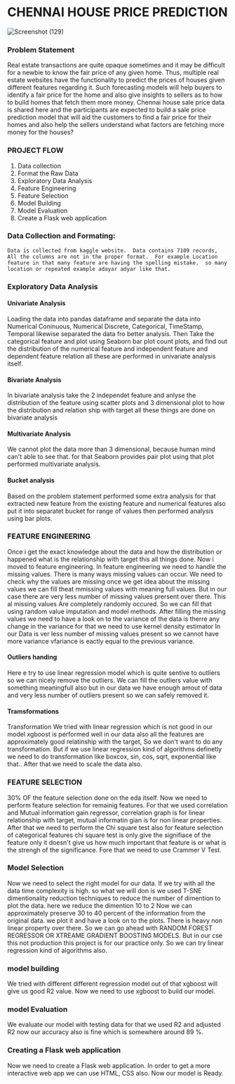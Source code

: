 # CHENNAI HOUSE PRICE PREDICTION


![Screenshot (129)](https://user-images.githubusercontent.com/88379464/159037929-9aab11d5-a66b-44f6-91e9-bd7bfb38dc27.png)

### Problem Statement
Real estate transactions are quite opaque sometimes and it may be difficult for a newbie to know the fair price of any given home. Thus, multiple real estate websites have the functionality to predict the prices of houses given different features regarding it. Such forecasting models will help buyers to identify a fair price for the home and also give insights to sellers as to how to build homes that fetch them more money. Chennai house sale price data is shared here and the participants are expected to build a sale price prediction model that will aid the customers to find a fair price for their homes and also help the sellers understand what factors are fetching more money for the houses?

### PROJECT FLOW
1. Data collection
2. Format the Raw Data
3. Exploratory Data Analysis
4. Feature Engineering
5. Feature Selection
6. Model Building
7. Model Evaluation
8. Create a Flask web application

### Data Collection and Formating:
    Data is collected from kaggle website.  Data contains 7109 records,  All the columns are not in the proper format.  For example Location feature in that many feature are having the spelling mistake.  so many location or repeated example adayar adyar like that.
    
 ### Exploratory Data Analysis
 #### Univariate Analysis
 Loading the data into pandas dataframe and separate the data into Numerical Coninuous, Numerical Discrete, Categorical, TimeStamp, Temporal likewise separated the data fro better analysis.  Then Take the categorical feature and plot using Seaborn bar plot count plots, and find out the distribution of the numerical feature and independent feature and dependent feature relation all these are performed in univariate analysis itself.
 
 #### Bivariate Analysis
 In bivariate analysis take the 2 independet feature and anlyse the distribution of the feature using scatter plots and 3 dimensional plot to how the distribution and relation ship with target all these things are done on bivariate analysis
 
 #### Multivariate Analysis
 We cannot plot the data more than 3 dimensional, because human mind can't able to see that.  for that Seaborn provides pair plot using that plot performed multivariate analysis.  
 
 #### Bucket analysis
 Based on the problem statement performed some extra analysis for that extracted new feature from the existing feature and numerical features also put it into separatet bucket for range of values then performed analysis using bar plots.
 
 ### FEATURE ENGINEERING
 Once i get the exact knowledge about the data and how the distribution or happened what is the relationship with target this all things done.  Now i moved to feature engineering.  In feature engineering we need to handle the missing values.  There is many ways missing values can occur.  We need to check why the values are missing once we get idea about the missing values we can fill theat mmissing values with meaning full values.  But in our case there are very less number of missing values prersent over there.  This al missing values Are completely randomly occured.  So we can fill that using random value imputation and model methods.  After filling the missing values we need to have a look on to the variance of the data is therre any change in the variance for that we need to use kernel density estimator   In our Data is ver less number of missing values present so we cannot have more variance vfariance is eactly equal to the previous variance.
 
 #### Outliers handing 
 Here e try to use linear regression model which is quite sentive to outliers so we can nicely remove the outliers.  We can fill the outliers value with something meaningfull also but in our data we have enough amout of data and very less number of outliers present so we can safely removed it.
 
 ####  Tramsformations
 Transformation We tried with linear regression which is not good in our model xgboost is performed well in our data also all the features are approximately good relatinship with the target,  So we don't want to do any transformation.  But if we use linear regression kind of algorithms definetly we need to do transformation like boxcox, sin, cos, sqrt, exponential like that..   After that we need to scale the data also.
 
 ### FEATURE SELECTION
 30% OF the feature selection done on the eda itself.  Now we need to perform feature selection for remainig features.  For that we used correlation and Mutual information gain regressor, correlation graph is for linear relationship with target, mutual informatin gian is for non linear properties.  After that we need to perform the Chi square test also for feature selection of categorical features chi square test is only give the signifiace of the feature only it doesn't give us how much important that feature is or what is the strengh of the significance.  Fore that we need to use Crammer V Test.
 
 ### Model Selection
 Now we need to select the right model for our data.  If we try with all the data time complexity is high.  so what we will don is we used T-SNE  dimentionality reduction techniques to reduce the number of dimention to plot the data.  here we reduce the dimention 10 to 2  Now we can approximately preserve 30 to 40 percent of the information from the original data.  we plot it and have a look on to the plots.  There is heavy non linear property over there.  So we can go ahead with RANDOM FOREST REGRESSOR OR XTREAME GRADIENT BOOSTING MODELS.    But in our cse this not production this project is for our practice only.  So we can try linear regression kind of algorithms also.
 
 
 ### model building
 We tried with different different regression model out of that xgboost will give us good R2 value.  Now we need to use xgboost to build our model.  
 
 ### model Evaluation
 We evaluate our model with testing data for that we used R2 and adjusted R2 now our accuracy also is fine which is somewhere around 89 %.
 
 ### Creating a Flask web application
 Now we need to create a Flask web application.  In order to get a more interactive web app we can use HTML, CSS also.  Now our model is Ready.
 
 
 
 




